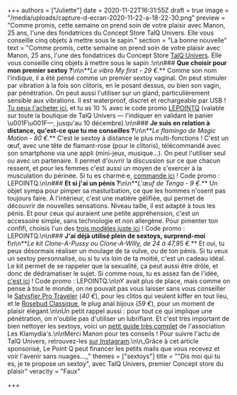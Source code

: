 +++
authors = ["Juliette"]
date = 2020-11-22T16:31:55Z
draft = true
image = "/media/uploads/capture-d-ecran-2020-11-22-a-18-22-30.png"
preview = "Comme promis, cette semaine on prend soin de votre plaisir avec Manon, 25 ans, l'une des fondatrices du Concept Store TalQ Univers. Elle vous conseille cinq objets à mettre sous le sapin."
section = "La bonne nouvelle"
text = "Comme promis, cette semaine on prend soin de votre plaisir avec Manon, 25 ans, l'une des fondatrices du Concept Store [TalQ Univers](https://talq-univers.com). Elle vous conseille cinq objets à mettre sous le sapin :\n\n### **Que choisir pour mon premier sextoy ?**\n\n**_Le vibro My first - 29 €_.** Comme son nom l'indique, il a été pensé comme un premier sextoy vaginal. On peut stimuler par vibration à la fois son clitoris, en le posant dessus, ou bien son vagin, par pénétration. On peut aussi l'utiliser sur un gland, particulièrement sensible aux vibrations. Il est waterproof, discret et rechargeable par USB ! [Tu peux l'acheter ici](https://talq-univers.com/collections/vibromasseurs/products/my-first-pour-un-premier-vibro-vaginal), et tu as 10 % avec le code promo [LEPOINTQ](https://talq-univers.com/discount/LEPOINTQ) (valable sur toute la boutique de TalQ Univers — l'indiquer en validant le panier \u001F\u001F—, jusqu'au 10 décembre).\n\n### **Je suis en relation à distance, qu'est-ce que tu me conseilles ?**\n\n**_Le flamingo de Magic Motion - 80 €._** C'est le sextoy à distance le plus multi-fonctions ! C'est un œuf, avec une tête de flamant-rose (pour le clitoris), télécommandé avec son smartphone via une appli (mini-jeux, musique…). On peut l'utiliser seul ou avec un partenaire. Il permet d'ouvrir la discussion sur ce que chacun ressent, et pour les femmes c'est aussi un moyen de s'exercer à la musculation du périnée. Si tu es charmé·e, [commande ici](https://talq-univers.com/collections/vaginaux/products/le-flamingo-le-flamand-rose-a-sortir) ! Code promo : LEPOINTQ.\n\n### **Et si j'ai un pénis ?**\n\n**_L'œuf de Tenga - 9 €._** Un objet sympa pour pimper sa masturbation, ce que les hommes n'osent pas toujours faire. À l'intérieur, c'est une matière gélifiée, qui permet de découvrir de nouvelles sensations. Niveau taille, il est adapté à tous les pénis. Et pour ceux qui auraient une petite appréhension, c'est un accessoire simple, sans technologie et non allergène. Pour pimenter ton confifi, choisis l'un des [trois modèles juste ici](https://talq-univers.com/collections/masturbateurs-et-autres-accessoires-peniens) ! Code promo : LEPOINTQ.\n\n### **J'ai déjà utilisé plein de sextoys, surprend-moi !**\n\n**_Le kit Clone-A-Pussy ou Clone-A-Willy, de 24 à 47,95 €._** Et oui, tu peux désormais réaliser un moulage de ta vulve, ou de ton pénis. Si tu veux un sextoy personnalisé, ou si tu vis loin de ta moitié, c'est un cadeau idéal. Le kit permet de se rappeler que la sexualité, ça peut aussi être drôle, et donc de dédramatiser le sujet. Si comme nous, tu es assez fan de l'idée, [c'est ici](https://talq-univers.com/collections/clone-a-willy) ! Code promo : LEPOINTQ.\n\nY avait plus de place, mais comme on pense à tout le monde, on ne pouvait pas vous laisser sans vous conseiller le [Satysfier Pro Traveler](https://talq-univers.com/collections/sextoys-clitoridiens/products/stimulateur-satisfyer-pro-traveler) (_40 €_), pour les clitos qui veulent kiffer en tout lieu, et le [Rosebud Classique](https://talq-univers.com/collections/plugs-anal-chapelets/products/le-plug-bijoux-le-rosebud-classique), le plug anal bijoux (_59 €_), pour un moment de plaisir élégant.\n\nUn petit rappel aussi : pour tout ce qui implique une pénétration, on n'oublie pas d'utiliser un lubrifiant. Et c'est très important de bien nettoyer les sextoys, voici un [petit guide très complet](https://shop.aids.ch/shop-uploads/1641-02-guide-entretien-sex-toys.pdf) de l'association Les Klamydia's.\n\nMerci Manon pour tes conseils ! Pour suivre l'actu de TalQ Univers, retrouvez-les [sur Instagram](https://www.instagram.com/talq_univers/).\n\n_Grâce à cet article sponsorisé, Le Point Q peut financer les petits mails que vous recevez et voir l'avenir sans nuages..._"
themes = ["sextoys"]
title = "\"Dis moi qui tu es, je te propose un sextoy\", avec TalQ Univers, premier Concept store du plaisir"
veracity = "Faux"

+++
